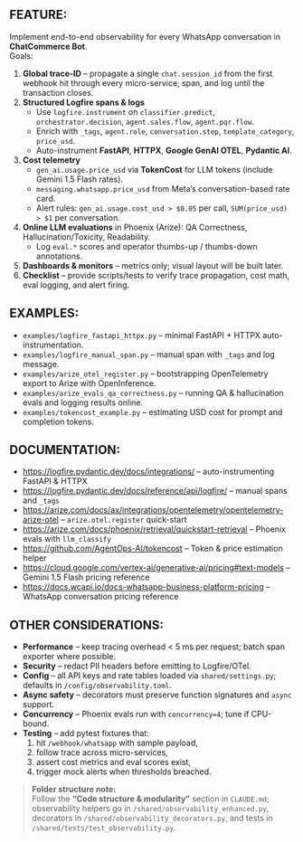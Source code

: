 ## FEATURE:
Implement end-to-end observability for every WhatsApp conversation in **ChatCommerce Bot**.  
Goals:

1. **Global trace-ID** – propagate a single `chat.session_id` from the first webhook hit through every micro-service, span, and log until the transaction closes.
2. **Structured Logfire spans & logs**  
   * Use `logfire.instrument` on `classifier.predict`, `orchestrator.decision`, `agent.sales.flow`, `agent.pqr.flow`.  
   * Enrich with `_tags`, `agent.role`, `conversation.step`, `template_category`, `price_usd`.
   * Auto-instrument **FastAPI**, **HTTPX**, **Google GenAI OTEL**, **Pydantic AI**.
3. **Cost telemetry**  
   * `gen_ai.usage.price_usd` via **TokenCost** for LLM tokens (include Gemini 1.5 Flash rates).  
   * `messaging.whatsapp.price_usd` from Meta’s conversation-based rate card.
   * Alert rules: `gen_ai.usage.cost_usd > $0.05` per call, `SUM(price_usd) > $1` per conversation.
4. **Online LLM evaluations** in Phoenix (Arize): QA Correctness, Hallucination/Toxicity, Readability.  
   * Log `eval.*` scores and operator thumbs-up / thumbs-down annotations.
5. **Dashboards & monitors** – metrics only; visual layout will be built later.  
6. **Checklist** – provide scripts/tests to verify trace propagation, cost math, eval logging, and alert firing.

## EXAMPLES:
- `examples/logfire_fastapi_httpx.py` – minimal FastAPI + HTTPX auto-instrumentation.
- `examples/logfire_manual_span.py` – manual span with `_tags` and log message.
- `examples/arize_otel_register.py` – bootstrapping OpenTelemetry export to Arize with OpenInference.
- `examples/arize_evals_qa_correctness.py` – running QA & hallucination evals and logging results online.
- `examples/tokencost_example.py` – estimating USD cost for prompt and completion tokens.

## DOCUMENTATION:
- https://logfire.pydantic.dev/docs/integrations/ – auto-instrumenting FastAPI & HTTPX  
- https://logfire.pydantic.dev/docs/reference/api/logfire/ – manual spans and `_tags`  
- https://arize.com/docs/ax/integrations/opentelemetry/opentelemetry-arize-otel – `arize.otel.register` quick-start  
- https://arize.com/docs/phoenix/retrieval/quickstart-retrieval – Phoenix evals with `llm_classify`  
- https://github.com/AgentOps-AI/tokencost – Token & price estimation helper  
- https://cloud.google.com/vertex-ai/generative-ai/pricing#text-models – Gemini 1.5 Flash pricing reference  
- https://docs.wcapi.io/docs-whatsapp-business-platform-pricing – WhatsApp conversation pricing reference  

## OTHER CONSIDERATIONS:
* **Performance** – keep tracing overhead < 5 ms per request; batch span exporter where possible.  
* **Security** – redact PII headers before emitting to Logfire/OTel.  
* **Config** – all API keys and rate tables loaded via `shared/settings.py`; defaults in `/config/observability.toml`.  
* **Async safety** – decorators must preserve function signatures and `async` support.  
* **Concurrency** – Phoenix evals run with `concurrency=4`; tune if CPU-bound.  
* **Testing** – add pytest fixtures that:  
  1. hit `/webhook/whatsapp` with sample payload,  
  2. follow trace across micro-services,  
  3. assert cost metrics and eval scores exist,  
  4. trigger mock alerts when thresholds breached.

> **Folder structure note:**  
> Follow the **“Code structure & modularity”** section in `CLAUDE.md`; observability helpers go in `/shared/observability_enhanced.py`, decorators in `/shared/observability_decorators.py`, and tests in `/shared/tests/test_observability.py`.
